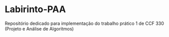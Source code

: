 # Labirinto-PAA
Repositório dedicado para implementação do trabalho prático 1 de CCF 330 (Projeto e Análise de Algoritmos)
